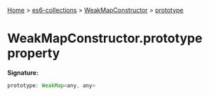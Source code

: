 [Home](./index) &gt; [es6-collections](es6-collections.md) &gt; [WeakMapConstructor](es6-collections.weakmapconstructor.md) &gt; [prototype](es6-collections.weakmapconstructor.prototype.md)

# WeakMapConstructor.prototype property


**Signature:**
```javascript
prototype: WeakMap<any, any>
```
